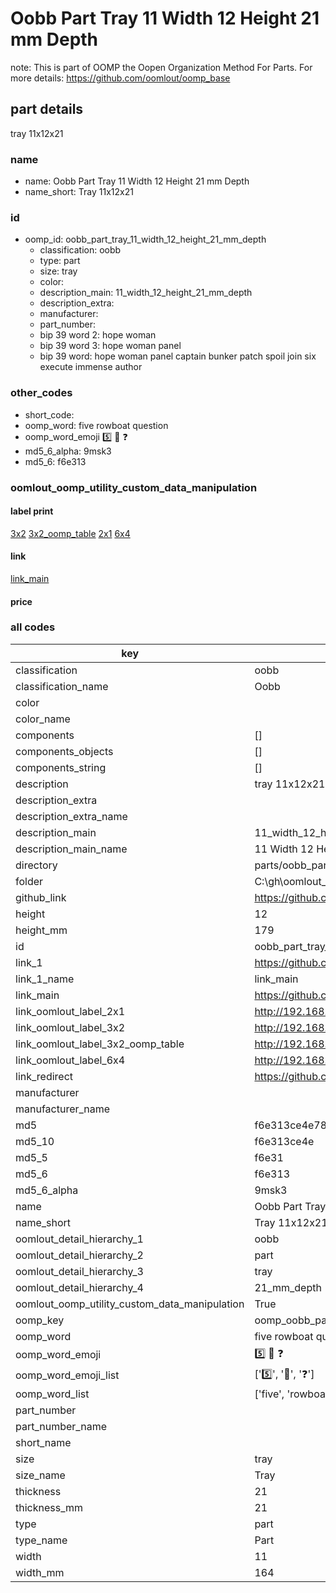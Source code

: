 # Oobb Part Tray 11 Width 12 Height 21 mm Depth  

note: This is part of OOMP the Oopen Organization Method For Parts. For more details: https://github.com/oomlout/oomp_base

##  part details
  



tray 11x12x21



### name
* name: Oobb Part Tray 11 Width 12 Height 21 mm Depth
* name_short: Tray 11x12x21 
### id
* oomp_id: oobb_part_tray_11_width_12_height_21_mm_depth
  * classification: oobb
  * type: part
  * size: tray
  * color: 
  * description_main: 11_width_12_height_21_mm_depth
  * description_extra: 
  * manufacturer: 
  * part_number: 
  * bip 39 word 2: hope woman
  * bip 39 word 3: hope woman panel
  * bip 39 word: hope woman panel captain bunker patch spoil join six execute immense author

### other_codes
* short_code: 
* oomp_word: five rowboat question
* oomp_word_emoji :five: :rowboat: :question:
* md5_6_alpha: 9msk3
* md5_6: f6e313






### oomlout_oomp_utility_custom_data_manipulation
#### label print
[3x2](http://192.168.1.245:1112/?label=oomp%209msk3)
[3x2_oomp_table](http://192.168.1.108:1112/?label=oomp%209msk3)
[2x1](http://192.168.1.242:1112/?label=oomp%209msk3)
[6x4](http://192.168.1.55:1112/?label=oomp%209msk3)    

#### link

[link_main](https://github.com/oomlout/oomlout_oobb_version_4_generated_parts/tree/main/navigation_oomp/oobb/part/tray/11_width_12_height_21_mm_depth/part)                              

#### price







### all codes 
| key | value |  
| --- | --- |  
| classification | oobb |  
| classification_name | Oobb |  
| color |  |  
| color_name |  |  
| components | [] |  
| components_objects | [] |  
| components_string | [] |  
| description | tray 11x12x21 |  
| description_extra |  |  
| description_extra_name |  |  
| description_main | 11_width_12_height_21_mm_depth |  
| description_main_name | 11 Width 12 Height 21 mm Depth |  
| directory | parts/oobb_part_tray_11_width_12_height_21_mm_depth |  
| folder | C:\gh\oomlout_oobb_version_4_generated_parts\parts\oobb_part_tray_11_width_12_height_21_mm_depth |  
| github_link | https://github.com/oomlout/oomlout_oomp_part_src/tree/main/parts/oobb_part_tray_11_width_12_height_21_mm_depth |  
| height | 12 |  
| height_mm | 179 |  
| id | oobb_part_tray_11_width_12_height_21_mm_depth |  
| link_1 | https://github.com/oomlout/oomlout_oobb_version_4_generated_parts/tree/main/navigation_oomp/oobb/part/tray/11_width_12_height_21_mm_depth/part |  
| link_1_name | link_main |  
| link_main | https://github.com/oomlout/oomlout_oobb_version_4_generated_parts/tree/main/navigation_oomp/oobb/part/tray/11_width_12_height_21_mm_depth/part |  
| link_oomlout_label_2x1 | http://192.168.1.242:1112/?label=oomp%209msk3 |  
| link_oomlout_label_3x2 | http://192.168.1.245:1112/?label=oomp%209msk3 |  
| link_oomlout_label_3x2_oomp_table | http://192.168.1.108:1112/?label=oomp%209msk3 |  
| link_oomlout_label_6x4 | http://192.168.1.55:1112/?label=oomp%209msk3 |  
| link_redirect | https://github.com/oomlout/oomlout_oobb_version_4_generated_parts/tree/main/parts/oobb_tray_11_12_21 |  
| manufacturer |  |  
| manufacturer_name |  |  
| md5 | f6e313ce4e783a4a830f32233f3f3b6b |  
| md5_10 | f6e313ce4e |  
| md5_5 | f6e31 |  
| md5_6 | f6e313 |  
| md5_6_alpha | 9msk3 |  
| name | Oobb Part Tray 11 Width 12 Height 21 mm Depth |  
| name_short | Tray 11x12x21  |  
| oomlout_detail_hierarchy_1 | oobb |  
| oomlout_detail_hierarchy_2 | part |  
| oomlout_detail_hierarchy_3 | tray |  
| oomlout_detail_hierarchy_4 | 21_mm_depth |  
| oomlout_oomp_utility_custom_data_manipulation | True |  
| oomp_key | oomp_oobb_part_tray_11_width_12_height_21_mm_depth |  
| oomp_word | five rowboat question |  
| oomp_word_emoji | :five: :rowboat: :question: |  
| oomp_word_emoji_list | [':five:', ':rowboat:', ':question:'] |  
| oomp_word_list | ['five', 'rowboat', 'question'] |  
| part_number |  |  
| part_number_name |  |  
| short_name |  |  
| size | tray |  
| size_name | Tray |  
| thickness | 21 |  
| thickness_mm | 21 |  
| type | part |  
| type_name | Part |  
| width | 11 |  
| width_mm | 164 |  
